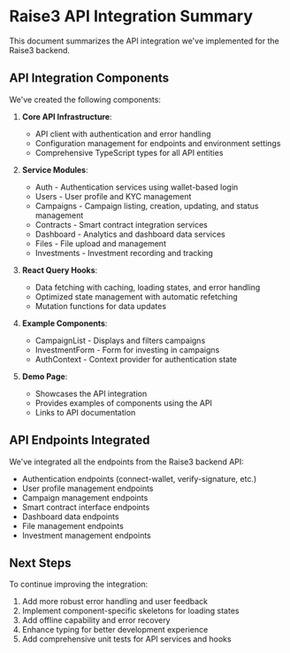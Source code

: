 # Raise3 API Integration Summary

This document summarizes the API integration we've implemented for the Raise3 backend.

## API Integration Components

We've created the following components:

1. **Core API Infrastructure**:
   - API client with authentication and error handling
   - Configuration management for endpoints and environment settings
   - Comprehensive TypeScript types for all API entities

2. **Service Modules**:
   - Auth - Authentication services using wallet-based login
   - Users - User profile and KYC management
   - Campaigns - Campaign listing, creation, updating, and status management
   - Contracts - Smart contract integration services
   - Dashboard - Analytics and dashboard data services
   - Files - File upload and management
   - Investments - Investment recording and tracking

3. **React Query Hooks**:
   - Data fetching with caching, loading states, and error handling
   - Optimized state management with automatic refetching
   - Mutation functions for data updates

4. **Example Components**:
   - CampaignList - Displays and filters campaigns
   - InvestmentForm - Form for investing in campaigns
   - AuthContext - Context provider for authentication state

5. **Demo Page**:
   - Showcases the API integration
   - Provides examples of components using the API
   - Links to API documentation

## API Endpoints Integrated

We've integrated all the endpoints from the Raise3 backend API:

- Authentication endpoints (connect-wallet, verify-signature, etc.)
- User profile management endpoints
- Campaign management endpoints
- Smart contract interface endpoints
- Dashboard data endpoints
- File management endpoints
- Investment management endpoints

## Next Steps

To continue improving the integration:

1. Add more robust error handling and user feedback
2. Implement component-specific skeletons for loading states
3. Add offline capability and error recovery
4. Enhance typing for better development experience
5. Add comprehensive unit tests for API services and hooks 